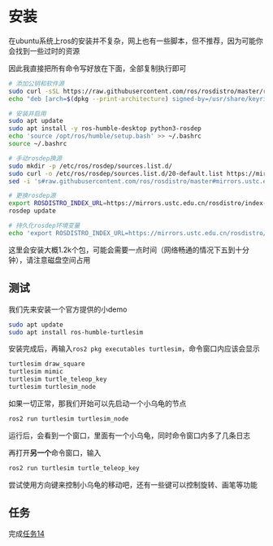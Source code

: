 # 安装
在ubuntu系统上ros的安装并不复杂，网上也有一些脚本，但不推荐，因为可能你会找到一些过时的资源

因此我直接把所有命令写好放在下面，全部复制执行即可

``` bash
# 添加公钥和软件源
sudo curl -sSL https://raw.githubusercontent.com/ros/rosdistro/master/ros.key -o /usr/share/keyrings/ros-archive-keyring.gpg
echo "deb [arch=$(dpkg --print-architecture) signed-by=/usr/share/keyrings/ros-archive-keyring.gpg] https://mirrors.ustc.edu.cn/ros2/ubuntu jammy main" | sudo tee /etc/apt/sources.list.d/ros2.list > /dev/null

# 安装并启用
sudo apt update
sudo apt install -y ros-humble-desktop python3-rosdep
echo 'source /opt/ros/humble/setup.bash' >> ~/.bashrc
source ~/.bashrc

# 手动rosdep换源
sudo mkdir -p /etc/ros/rosdep/sources.list.d/
sudo curl -o /etc/ros/rosdep/sources.list.d/20-default.list https://mirrors.ustc.edu.cn/rosdistro/rosdep/sources.list.d/20-default.list
sed -i 's#raw.githubusercontent.com/ros/rosdistro/master#mirrors.ustc.edu.cn/rosdistro#g' /etc/ros/rosdep/sources.list.d/20-default.list

# 更换rosdep源
export ROSDISTRO_INDEX_URL=https://mirrors.ustc.edu.cn/rosdistro/index-v4.yaml
rosdep update

# 持久化rosdep环境变量
echo 'export ROSDISTRO_INDEX_URL=https://mirrors.ustc.edu.cn/rosdistro/index-v4.yaml' >> ~/.bashrc
```

这里会安装大概1.2k个包，可能会需要一点时间（网络畅通的情况下五到十分钟），请注意磁盘空间占用

## 测试
我们先来安装一个官方提供的小demo

``` bash
sudo apt update
sudo apt install ros-humble-turtlesim
```

安装完成后，再输入`ros2 pkg executables turtlesim`，命令窗口内应该会显示

``` bash
turtlesim draw_square
turtlesim mimic
turtlesim turtle_teleop_key
turtlesim turtlesim_node
```

如果一切正常，那我们开始可以先启动一个小乌龟的节点

``` bash
ros2 run turtlesim turtlesim_node
```

运行后，会看到一个窗口，里面有一个小乌龟，同时命令窗口内多了几条日志

再打开**另一个**命令窗口，输入

``` bash
ros2 run turtlesim turtle_teleop_key
```
尝试使用方向键来控制小乌龟的移动吧，还有一些键可以控制旋转、画笔等功能

## 任务
完成[任务14](../tasks/14)